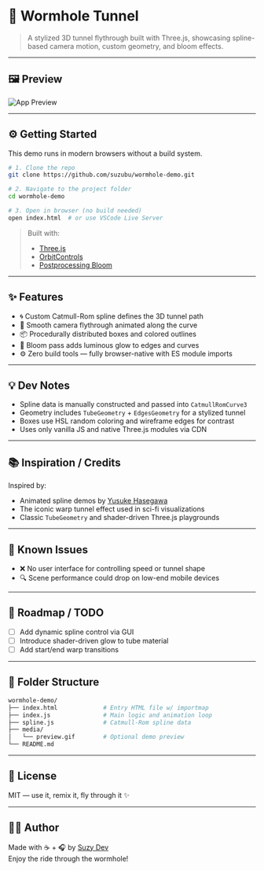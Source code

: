 # 🌌 Wormhole Tunnel

> A stylized 3D tunnel flythrough built with Three.js, showcasing spline-based camera motion, custom geometry, and bloom effects.

---

## 🖼 Preview

![App Preview](media/wormhole-demo.gif)

---

## ⚙️ Getting Started

This demo runs in modern browsers without a build system.

```bash
# 1. Clone the repo
git clone https://github.com/suzubu/wormhole-demo.git

# 2. Navigate to the project folder
cd wormhole-demo

# 3. Open in browser (no build needed)
open index.html  # or use VSCode Live Server
```

> Built with:  
> - [Three.js](https://threejs.org/)  
> - [OrbitControls](https://threejs.org/docs/#examples/en/controls/OrbitControls)  
> - [Postprocessing Bloom](https://threejs.org/examples/#webgl_postprocessing_unreal_bloom)

---

## ✨ Features

- 🌀 Custom Catmull-Rom spline defines the 3D tunnel path
- 🚀 Smooth camera flythrough animated along the curve
- 📦 Procedurally distributed boxes and colored outlines
- 🌠 Bloom pass adds luminous glow to edges and curves
- ⚙️ Zero build tools — fully browser-native with ES module imports

---

## 💡 Dev Notes

- Spline data is manually constructed and passed into `CatmullRomCurve3`
- Geometry includes `TubeGeometry` + `EdgesGeometry` for a stylized tunnel
- Boxes use HSL random coloring and wireframe edges for contrast
- Uses only vanilla JS and native Three.js modules via CDN

---

## 📚 Inspiration / Credits

Inspired by:
- Animated spline demos by [Yusuke Hasegawa](https://ykob.dev/)
- The iconic warp tunnel effect used in sci-fi visualizations
- Classic `TubeGeometry` and shader-driven Three.js playgrounds

---

## 🧪 Known Issues

- ❌ No user interface for controlling speed or tunnel shape
- 🔍 Scene performance could drop on low-end mobile devices

---

## 🔭 Roadmap / TODO

- [ ] Add dynamic spline control via GUI
- [ ] Introduce shader-driven glow to tube material
- [ ] Add start/end warp transitions

---

## 📂 Folder Structure

```bash
wormhole-demo/
├── index.html             # Entry HTML file w/ importmap
├── index.js               # Main logic and animation loop
├── spline.js              # Catmull-Rom spline data
├── media/
│   └── preview.gif        # Optional demo preview
└── README.md
```

---

## 📜 License

MIT — use it, remix it, fly through it ✨

---

## 🙋‍♀️ Author

Made with ☕ + 🎧 by [Suzy Dev](https://github.com/suzydev)  
Enjoy the ride through the wormhole!
